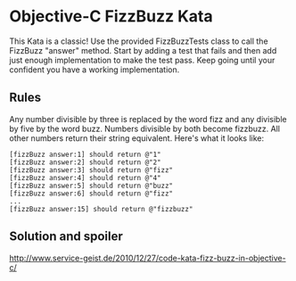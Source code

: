 Objective-C FizzBuzz Kata
=========================

This Kata is a classic! Use the provided FizzBuzzTests class to call the FizzBuzz "answer" method. Start by adding a test that fails and then add just enough implementation to make the test pass. Keep going until your confident you have a working implementation.

Rules
-----
Any number divisible by three is replaced by the word fizz and any divisible by five by the word buzz. Numbers divisible by both become fizzbuzz. All other numbers return their string equivalent. Here's what it looks like:

    [fizzBuzz answer:1] should return @"1"
    [fizzBuzz answer:2] should return @"2"
    [fizzBuzz answer:3] should return @"fizz"
    [fizzBuzz answer:4] should return @"4"
    [fizzBuzz answer:5] should return @"buzz"
    [fizzBuzz answer:6] should return @"fizz"
    ...
    [fizzBuzz answer:15] should return @"fizzbuzz"

Solution and spoiler
--------------------
http://www.service-geist.de/2010/12/27/code-kata-fizz-buzz-in-objective-c/
